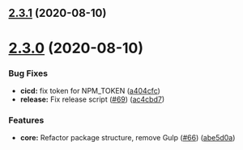 ## [2.3.1](https://github.com/erwstout/ginger/compare/v2.3.0...v2.3.1) (2020-08-10)

# [2.3.0](https://github.com/erwstout/ginger/compare/v2.2.0...v2.3.0) (2020-08-10)

### Bug Fixes

- **cicd:** fix token for NPM_TOKEN ([a404cfc](https://github.com/erwstout/ginger/commit/a404cfcf64f2a6192e0381d9dc3e66b0b3ea8e16))
- **release:** Fix release script ([#69](https://github.com/erwstout/ginger/issues/69)) ([ac4cbd7](https://github.com/erwstout/ginger/commit/ac4cbd75383c6d68273ac7ab057773e2892513b3))

### Features

- **core:** Refactor package structure, remove Gulp ([#66](https://github.com/erwstout/ginger/issues/66)) ([abe5d0a](https://github.com/erwstout/ginger/commit/abe5d0ac5a5f7483289427d966448e6ba7834554))
